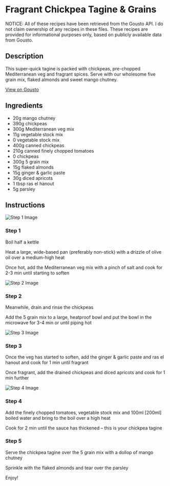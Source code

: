 # Fragrant Chickpea Tagine & Grains

NOTICE: All of these recipes have been retrieved from the Gousto API. I do not claim ownership of any recipes in these files. These recipes are provided for informational purposes only, based on publicly available data from Gousto.

## Description

This super-quick tagine is packed with chickpeas, pre-chopped Mediterranean veg and fragrant spices. Serve with our wholesome five grain mix, flaked almonds and sweet mango chutney.

[View on Gousto](https://www.gousto.co.uk/recipes/cookbook/fragrant-chickpea-tagine-grains)

## Ingredients

- 20g mango chutney
- 390g chickpeas
- 300g Mediterranean veg mix
- 11g vegetable stock mix
- 0 vegetable stock mix
- 400g canned chickpeas
- 210g canned finely chopped tomatoes
- 0 chickpeas
- 300g 5 grain mix
- 15g flaked almonds 
- 15g ginger & garlic paste
- 30g diced apricots
- 1 tbsp ras el hanout
- 5g parsley

## Instructions

![Step 1 Image](https://production-media.gousto.co.uk/cms/recipe-step-image/step-1-1616577621096-x200.jpg)

### Step 1

Boil half a kettle

Heat a large, wide-based pan (preferably non-stick) with a drizzle of olive oil over a medium-high heat

Once hot, add the Mediterranean veg mix with a pinch of salt and cook for 2-3 min until starting to soften

![Step 2 Image](https://production-media.gousto.co.uk/cms/recipe-step-image/step-2-1616577626428-x200.jpg)

### Step 2

Meanwhile, drain and rinse the chickpeas

Add the 5 grain mix to a large, heatproof bowl and put the bowl in the microwave for 3-4 min or until piping hot

![Step 3 Image](https://production-media.gousto.co.uk/cms/recipe-step-image/step-3-1-1616577631155-x200.jpg)

### Step 3

Once the veg has started to soften, add the ginger & garlic paste and ras el hanout and cook for 1 min until fragrant

Once fragrant, add the drained chickpeas and diced apricots and cook for 1 min further

![Step 4 Image](https://production-media.gousto.co.uk/cms/recipe-step-image/step-4-1616577635499-x200.jpg)

### Step 4

Add the finely chopped tomatoes, vegetable stock mix and 100ml<span class="text-danger"> [200ml] </span>boiled water and bring to the boil over a high heat

Cook for 2 min until the sauce has thickened – this is your chickpea tagine

### Step 5

Serve the chickpea tagine over the 5 grain mix with a dollop of mango chutney

Sprinkle with the flaked almonds and tear over the parsley

Enjoy!

